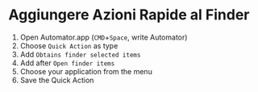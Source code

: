 # Aggiungere Azioni Rapide al Finder

1. Open Automator.app (`CMD`+`Space`, write Automator)
2. Choose `Quick Action` as type
3. Add `Obtains finder selected items`
4. Add after `Open finder items`
5. Choose your application from the menu
6. Save the Quick Action
